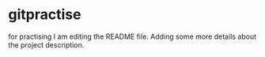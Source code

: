# gitpractise
for practising
I am editing the README file. Adding some more details about the project description.
